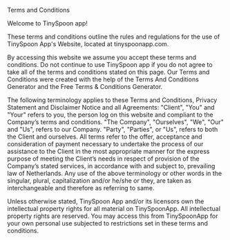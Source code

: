 Terms and Conditions

Welcome to TinySpoon app!

These terms and conditions outline the rules and regulations for the use of TinySpoon App's Website, located at tinyspoonapp.com.

By accessing this website we assume you accept these terms and conditions. Do not continue to use TinySpoon app if you do not agree to take all of the terms and conditions stated on this page. Our Terms and Conditions were created with the help of the Terms And Conditions Generator and the Free Terms & Conditions Generator.

The following terminology applies to these Terms and Conditions, Privacy Statement and Disclaimer Notice and all Agreements: "Client", "You" and "Your" refers to you, the person log on this website and compliant to the Company’s terms and conditions. "The Company", "Ourselves", "We", "Our" and "Us", refers to our Company. "Party", "Parties", or "Us", refers to both the Client and ourselves. All terms refer to the offer, acceptance and consideration of payment necessary to undertake the process of our assistance to the Client in the most appropriate manner for the express purpose of meeting the Client’s needs in respect of provision of the Company’s stated services, in accordance with and subject to, prevailing law of Netherlands. Any use of the above terminology or other words in the singular, plural, capitalization and/or he/she or they, are taken as interchangeable and therefore as referring to same.

Unless otherwise stated, TinySpoon App and/or its licensors own the intellectual property rights for all material on TinySpoonApp. All intellectual property rights are reserved. You may access this from TinySpoonApp for your own personal use subjected to restrictions set in these terms and conditions.
